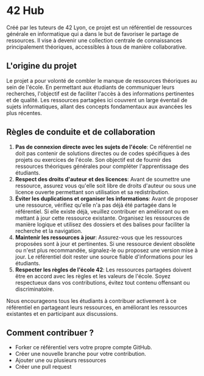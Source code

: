 # 42 Hub

Créé par les tuteurs de 42 Lyon, ce projet est un référentiel de ressources générale en informatique qui a dans le but de favoriser le partage de ressources. Il vise à devenir une collection centrale de connaissances principalement théoriques, accessibles à tous de manière collaborative.

## L'origine du projet

Le projet a pour volonté de combler le manque de ressources théoriques au sein de l'école. En permettant aux étudiants de communiquer leurs recherches, l'objectif est de faciliter l'accès à des informations pertinentes et de qualité. Les ressources partagées ici couvrent un large éventail de sujets informatiques, allant des concepts fondamentaux aux avancées les plus récentes.

## Règles de conduite et de collaboration

1. **Pas de connexion directe avec les sujets de l'école**: Ce référentiel ne doit pas contenir de solutions directes ou de codes spécifiques à des projets ou exercices de l'école. Son objectif est de fournir des ressources théoriques générales pour compléter l'apprentissage des étudiants.
2. **Respect des droits d'auteur et des licences**: Avant de soumettre une ressource, assurez vous qu'elle soit libre de droits d'auteur ou sous une licence ouverte permettant son utilisation et sa redistribution.
3. **Éviter les duplications et organiser les informations**: Avant de proposer une ressource, vérifiez qu'elle n'a pas déjà été partagée dans le référentiel. Si elle existe déjà, veuillez contribuer en améliorant ou en mettant à jour cette ressource existante. Organisez les ressources de manière logique et utilisez des dossiers et des balises pour faciliter la recherche et la navigation.
4. **Maintenir les ressources à jour**: Assurez-vous que les ressources proposées sont à jour et pertinentes. Si une ressource devient obsolète ou n'est plus recommandée, signalez-le ou proposez une version mise à jour. Le référentiel doit rester une source fiable d'informations pour les étudiants.
5. **Respecter les règles de l'école 42**: Les ressources partagées doivent être en accord avec les règles et les valeurs de l'école. Soyez respectueux dans vos contributions, évitez tout contenu offensant ou discriminatoire.

Nous encourageons tous les étudiants à contribuer activement à ce référentiel en partageant leurs ressources, en améliorant les ressources existantes et en participant aux discussions.

## Comment contribuer ?

- Forker ce référentiel vers votre propre compte GitHub.
- Créer une nouvelle branche pour votre contribution.
- Ajouter une ou plusieurs ressources
- Créer une pull request
